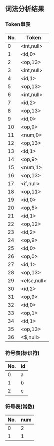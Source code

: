 ## 词法分析结果

### Token串表

|No.|Token|
|---|---|
|0|<int,null>|
|1|<id,0>|
|2|<op,13>|
|3|<int,null>|
|4|<id,1>|
|5|<op,13>|
|6|<int,null>|
|7|<id,2>|
|8|<op,13>|
|9|<id,0>|
|10|<op,9>|
|11|<num,0>|
|12|<op,13>|
|13|<id,1>|
|14|<op,9>|
|15|<num,1>|
|16|<op,13>|
|17|<if,null>|
|18|<op,11>|
|19|<id,0>|
|20|<op,5>|
|21|<id,1>|
|22|<op,12>|
|23|<id,2>|
|24|<op,9>|
|25|<id,0>|
|26|<op,0>|
|27|<id,1>|
|28|<op,13>|
|29|<else,null>|
|30|<id,2>|
|31|<op,9>|
|32|<id,0>|
|33|<op,1>|
|34|<id,1>|
|35|<op,13>|
|36|<$,null>|

### 符号表(标识符)

|No.|id|
|---|---|
|0|a|
|1|b|
|2|c|
### 符号表(常数)

|No.|num|
|---|---|
|0|2|
|1|1|
